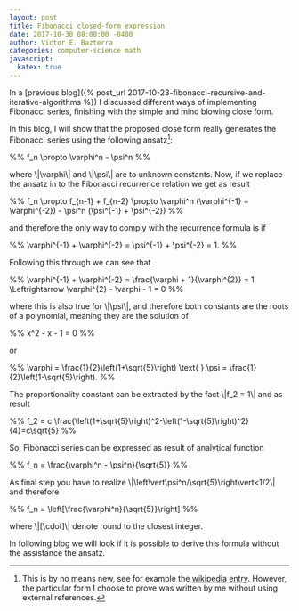 ```yaml
---
layout: post
title: Fibonacci closed-form expression
date: 2017-10-30 08:00:00 -0400
author: Victor E. Bazterra
categories: computer-science math
javascript:
  katex: true
---
```


In a [previous blog]({% post_url 2017-10-23-fibonacci-recursive-and-iterative-algorithms %}) I discussed different ways of implementing Fibonacci series, finishing with the simple and mind blowing close form.

In this blog, I will show that the proposed close form really generates the Fibonacci series using the following ansatz[^1]:

<p>%%
f_n \propto \varphi^n - \psi^n
%%</p>

where \\|\varphi\\| and \\|\psi\\| are to unknown constants. Now, if we replace the ansatz in to the Fibonacci recurrence relation we get as result

<p>%%
f_n \propto f_{n-1} + f_{n-2} \propto \varphi^n (\varphi^{-1} + \varphi^{-2}) - \psi^n (\psi^{-1} + \psi^{-2})
%%</p>

and therefore the only way to comply with the recurrence formula is if

<p>%%
\varphi^{-1} + \varphi^{-2} = \psi^{-1} + \psi^{-2} = 1.
%%</p>

Following this through we can see that

<p>%%
\varphi^{-1} + \varphi^{-2} = \frac{\varphi + 1}{\varphi^{2}} = 1 \Leftrightarrow \varphi^{2} - \varphi - 1 = 0
%%</p>

where this is also true for \\|\psi\\|, and therefore both constants are the roots of a polynomial, meaning they are the solution of

<p>%%
x^2 - x - 1 = 0
%%</p>

or

<p>%%
\varphi = \frac{1}{2}\left(1+\sqrt{5}\right) \text{    } \psi = \frac{1}{2}\left(1-\sqrt{5}\right).
%%</p>

The proportionality constant can be extracted by the fact \\|f_2 = 1\\| and as result

<p>%%
f_2 = c \frac{\left(1+\sqrt{5}\right)^2-\left(1-\sqrt{5}\right)^2}{4}=c\sqrt{5}
%%</p>

So, Fibonacci series can be expressed as result of analytical function

<p>%%
f_n = \frac{\varphi^n - \psi^n}{\sqrt{5}}
%%</p>

As final step you have to realize \\|\left\vert\psi^n/\sqrt{5}\right\vert<1/2\\| and therefore

<p>%%
f_n = \left[\frac{\varphi^n}{\sqrt{5}}\right]
%%</p>

where \\|[\cdot]\\| denote round to the closest integer.

In following blog we will look if it is possible to derive this formula without the assistance the ansatz. 

[^1]: This is by no means new, see for example the [wikipedia entry](https://en.wikipedia.org/wiki/Fibonacci_number). However, the particular form I choose to prove was written by me without using external references.
